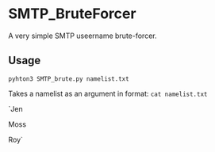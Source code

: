 # SMTP_BruteForcer

A very simple SMTP useername brute-forcer. 

## Usage

`pyhton3 SMTP_brute.py namelist.txt`

Takes a namelist as an argument in format:
`cat namelist.txt`

`Jen

Moss

Roy`


